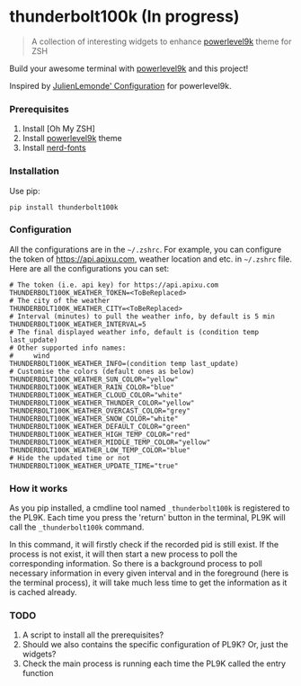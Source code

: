 # thunderbolt100k (In progress)

> A collection of interesting widgets to enhance [powerlevel9k](https://github.com/bhilburn/powerlevel9k) theme for ZSH

Build your awesome terminal with [powerlevel9k](https://github.com/bhilburn/powerlevel9k) and this project!

Inspired by [JulienLemonde' Configuration](https://github.com/bhilburn/powerlevel9k/wiki/Show-Off-Your-Config#julienlemonde-configuration) for powerlevel9k.

### Prerequisites

1. Install [Oh My ZSH]
2. Install [powerlevel9k](https://github.com/bhilburn/powerlevel9k) theme
3. Install [nerd-fonts](https://github.com/ryanoasis/nerd-fonts)

### Installation

Use pip:

```
pip install thunderbolt100k
```

### Configuration

All the configurations are in the `~/.zshrc`. For example, you can configure the token of https://api.apixu.com, weather location and etc. in `~/.zshrc` file. Here are all the configurations you can set:

```shell
# The token (i.e. api key) for https://api.apixu.com
THUNDERBOLT100K_WEATHER_TOKEN=<ToBeReplaced>
# The city of the weather
THUNDERBOLT100K_WEATHER_CITY=<ToBeReplaced>
# Interval (minutes) to pull the weather info, by default is 5 min
THUNDERBOLT100K_WEATHER_INTERVAL=5
# The final displayed weather info, default is (condition temp last_update)
# Other supported info names:
#     wind 
THUNDERBOLT100K_WEATHER_INFO=(condition temp last_update)
# Customise the colors (default ones as below)
THUNDERBOLT100K_WEATHER_SUN_COLOR="yellow"
THUNDERBOLT100K_WEATHER_RAIN_COLOR="blue"
THUNDERBOLT100K_WEATHER_CLOUD_COLOR="white"
THUNDERBOLT100K_WEATHER_THUNDER_COLOR="yellow"
THUNDERBOLT100K_WEATHER_OVERCAST_COLOR="grey"
THUNDERBOLT100K_WEATHER_SNOW_COLOR="white"
THUNDERBOLT100K_WEATHER_DEFAULT_COLOR="green"
THUNDERBOLT100K_WEATHER_HIGH_TEMP_COLOR="red"
THUNDERBOLT100K_WEATHER_MIDDLE_TEMP_COLOR="yellow"
THUNDERBOLT100K_WEATHER_LOW_TEMP_COLOR="blue"
# Hide the updated time or not
THUNDERBOLT100K_WEATHER_UPDATE_TIME="true"
```

### How it works

As you pip installed, a cmdline tool named `_thunderbolt100k` is registered to the PL9K. Each time you press the 'return' button in the terminal, PL9K will call the `_thunderbolt100k` command.

In this command, it will firstly check if the recorded pid is still exist. If the process is not exist, it will then start a new process to poll the corresponding information. So there is a background process to poll necessary information in every given interval and in the foreground (here is the terminal process), it will take much less time to get the information as it is cached already.

### TODO

1. A script to install all the prerequisites?
2. Should we also contains the specific configuration of PL9K? Or, just the widgets?
3. Check the main process is running each time the PL9K called the entry function